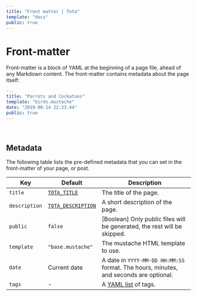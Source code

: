 ```yaml
---
title: "Front matter | Tota"
template: "docs"
public: true
---
```


# Front-matter

Front-matter is a block of YAML at the beginning of a page file, ahead of any Markdown content. The front-matter contains metadata about the page itself:

```yaml
---
title: "Parrots and Cockatoos"
template: "birds.mustache"
date: "2019-08-14 22:33:44"
public: true
---
```

<br>

## Metadata

The following table lists the pre-defined metadata that you can set in the front-matter of your page, or post.

Key | Default | Description
--- | --- | ---
`title` | [`TOTA_TITLE`](http://localhost:5000/docs/configuration#site) | The title of the page.
`description` | [`TOTA_DESCRIPTION`](http://localhost:5000/docs/configuration#site) | A short description of the page.
`public` | `false` | [Boolean] Only public files will be generated, the rest will be skipped.
`template` | `"base.mustache"` | The mustache HTML template to use.
`date` | Current date | A date in `YYYY-MM-DD HH:MM:SS` format. The hours, minutes, and seconds are optional.
`tags` | - | A [YAML list](https://en.wikipedia.org/wiki/YAML#Basic_components) of tags.
